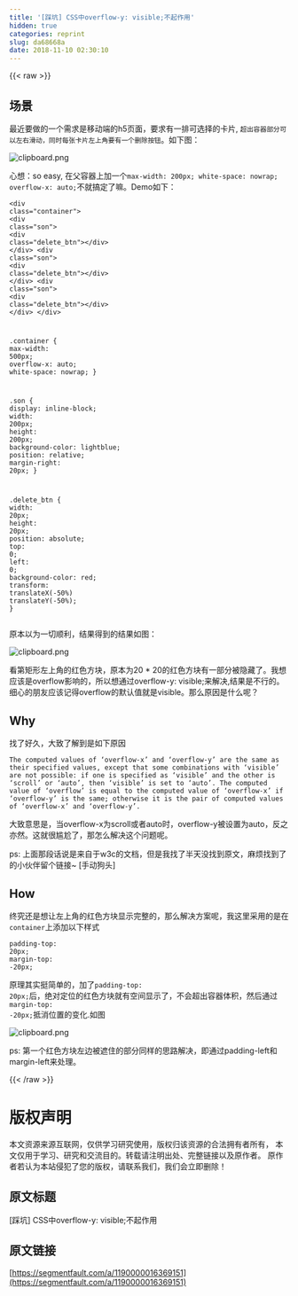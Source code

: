 ```yaml
---
title: '[踩坑] CSS中overflow-y: visible;不起作用'
hidden: true
categories: reprint
slug: da68668a
date: 2018-11-10 02:30:10
---
```


{{< raw >}}
<h2 id="articleHeader0">&#x573A;&#x666F;</h2><p>&#x6700;&#x8FD1;&#x8981;&#x505A;&#x7684;&#x4E00;&#x4E2A;&#x9700;&#x6C42;&#x662F;&#x79FB;&#x52A8;&#x7AEF;&#x7684;h5&#x9875;&#x9762;&#xFF0C;&#x8981;&#x6C42;&#x6709;&#x4E00;&#x6392;&#x53EF;&#x9009;&#x62E9;&#x7684;&#x5361;&#x7247;, <code>&#x8D85;&#x51FA;&#x5BB9;&#x5668;&#x90E8;&#x5206;&#x53EF;&#x4EE5;&#x5DE6;&#x53F3;&#x6ED1;&#x52A8;&#xFF0C;&#x540C;&#x65F6;&#x6BCF;&#x5F20;&#x5361;&#x7247;&#x5DE6;&#x4E0A;&#x89D2;&#x8981;&#x6709;&#x4E00;&#x4E2A;&#x5220;&#x9664;&#x6309;&#x94AE;</code>&#x3002;&#x5982;&#x4E0B;&#x56FE;&#xFF1A;</p><p><span class="img-wrap"><img data-src="/img/bVbgPTA?w=370&amp;h=78" src="https://static.alili.tech/img/bVbgPTA?w=370&amp;h=78" alt="clipboard.png" title="clipboard.png" style="cursor:pointer;display:inline"></span></p><p>&#x5FC3;&#x60F3;&#xFF1A;so easy, &#x5728;&#x7236;&#x5BB9;&#x5668;&#x4E0A;&#x52A0;&#x4E00;&#x4E2A;<code>max-width: 200px; white-space: nowrap; overflow-x: auto;</code>&#x4E0D;&#x5C31;&#x641E;&#x5B9A;&#x4E86;&#x561B;&#x3002;Demo&#x5982;&#x4E0B;&#xFF1A;</p><div class="widget-codetool" style="display:none"><div class="widget-codetool--inner"><span class="selectCode code-tool" data-toggle="tooltip" data-placement="top" title="" data-original-title="&#x5168;&#x9009;"></span> <span type="button" class="copyCode code-tool" data-toggle="tooltip" data-placement="top" data-clipboard-text="&lt;div class=&quot;container&quot;&gt;
  &lt;div class=&quot;son&quot;&gt;
    &lt;div class=&quot;delete_btn&quot;&gt;&lt;/div&gt;
  &lt;/div&gt;
  &lt;div class=&quot;son&quot;&gt;
    &lt;div class=&quot;delete_btn&quot;&gt;&lt;/div&gt;
  &lt;/div&gt;
  &lt;div class=&quot;son&quot;&gt;
    &lt;div class=&quot;delete_btn&quot;&gt;&lt;/div&gt;
  &lt;/div&gt;
&lt;/div&gt;

.container {
  max-width: 500px;
  overflow-x: auto;
  white-space: nowrap;
}

.son {
  display: inline-block;
  width: 200px;
  height: 200px;
  background-color: lightblue;
  position: relative;
  margin-right: 20px;
}

.delete_btn {
  width: 20px;
  height: 20px;
  position: absolute;
  top: 0;
  left: 0;
  background-color: red;
  transform: translateX(-50%) translateY(-50%);
}" title="" data-original-title="&#x590D;&#x5236;"></span> <span type="button" class="saveToNote code-tool" data-toggle="tooltip" data-placement="top" title="" data-original-title="&#x653E;&#x8FDB;&#x7B14;&#x8BB0;"></span></div></div><pre class="hljs stylus"><code>&lt;<span class="hljs-selector-tag">div</span> class=<span class="hljs-string">&quot;container&quot;</span>&gt;
  &lt;<span class="hljs-selector-tag">div</span> class=<span class="hljs-string">&quot;son&quot;</span>&gt;
    &lt;<span class="hljs-selector-tag">div</span> class=<span class="hljs-string">&quot;delete_btn&quot;</span>&gt;&lt;/div&gt;
  &lt;/div&gt;
  &lt;<span class="hljs-selector-tag">div</span> class=<span class="hljs-string">&quot;son&quot;</span>&gt;
    &lt;<span class="hljs-selector-tag">div</span> class=<span class="hljs-string">&quot;delete_btn&quot;</span>&gt;&lt;/div&gt;
  &lt;/div&gt;
  &lt;<span class="hljs-selector-tag">div</span> class=<span class="hljs-string">&quot;son&quot;</span>&gt;
    &lt;<span class="hljs-selector-tag">div</span> class=<span class="hljs-string">&quot;delete_btn&quot;</span>&gt;&lt;/div&gt;
  &lt;/div&gt;
&lt;/div&gt;

<span class="hljs-selector-class">.container</span> {
  <span class="hljs-attribute">max-width</span>: <span class="hljs-number">500px</span>;
  <span class="hljs-attribute">overflow-x</span>: auto;
  <span class="hljs-attribute">white-space</span>: nowrap;
}

<span class="hljs-selector-class">.son</span> {
  <span class="hljs-attribute">display</span>: inline-block;
  <span class="hljs-attribute">width</span>: <span class="hljs-number">200px</span>;
  <span class="hljs-attribute">height</span>: <span class="hljs-number">200px</span>;
  <span class="hljs-attribute">background-color</span>: lightblue;
  <span class="hljs-attribute">position</span>: relative;
  <span class="hljs-attribute">margin-right</span>: <span class="hljs-number">20px</span>;
}

<span class="hljs-selector-class">.delete_btn</span> {
  <span class="hljs-attribute">width</span>: <span class="hljs-number">20px</span>;
  <span class="hljs-attribute">height</span>: <span class="hljs-number">20px</span>;
  <span class="hljs-attribute">position</span>: absolute;
  <span class="hljs-attribute">top</span>: <span class="hljs-number">0</span>;
  <span class="hljs-attribute">left</span>: <span class="hljs-number">0</span>;
  <span class="hljs-attribute">background-color</span>: red;
  <span class="hljs-attribute">transform</span>: translateX(-<span class="hljs-number">50%</span>) translateY(-<span class="hljs-number">50%</span>);
}</code></pre><p>&#x539F;&#x672C;&#x4EE5;&#x4E3A;&#x4E00;&#x5207;&#x987A;&#x5229;&#xFF0C;&#x7ED3;&#x679C;&#x5F97;&#x5230;&#x7684;&#x7ED3;&#x679C;&#x5982;&#x56FE;&#xFF1A;</p><p><span class="img-wrap"><img data-src="/img/bVbgP0y?w=517&amp;h=235" src="https://static.alili.tech/img/bVbgP0y?w=517&amp;h=235" alt="clipboard.png" title="clipboard.png" style="cursor:pointer;display:inline"></span></p><p>&#x770B;&#x7B2C;&#x77E9;&#x5F62;&#x5DE6;&#x4E0A;&#x89D2;&#x7684;&#x7EA2;&#x8272;&#x65B9;&#x5757;&#xFF0C;&#x539F;&#x672C;&#x4E3A;20 * 20&#x7684;&#x7EA2;&#x8272;&#x65B9;&#x5757;&#x6709;&#x4E00;&#x90E8;&#x5206;&#x88AB;&#x9690;&#x85CF;&#x4E86;&#x3002;&#x6211;&#x60F3;&#x5E94;&#x8BE5;&#x662F;overflow&#x5F71;&#x54CD;&#x7684;&#xFF0C;&#x6240;&#x4EE5;&#x60F3;&#x901A;&#x8FC7;overflow-y: visible;&#x6765;&#x89E3;&#x51B3;,&#x7ED3;&#x679C;&#x662F;&#x4E0D;&#x884C;&#x7684;&#x3002;&#x7EC6;&#x5FC3;&#x7684;&#x670B;&#x53CB;&#x5E94;&#x8BE5;&#x8BB0;&#x5F97;overflow&#x7684;&#x9ED8;&#x8BA4;&#x503C;&#x5C31;&#x662F;visible&#x3002;&#x90A3;&#x4E48;&#x539F;&#x56E0;&#x662F;&#x4EC0;&#x4E48;&#x5462;&#xFF1F;</p><h2 id="articleHeader1">Why</h2><p>&#x627E;&#x4E86;&#x597D;&#x4E45;&#xFF0C;&#x5927;&#x81F4;&#x4E86;&#x89E3;&#x5230;&#x662F;&#x5982;&#x4E0B;&#x539F;&#x56E0;</p><div class="widget-codetool" style="display:none"><div class="widget-codetool--inner"><span class="selectCode code-tool" data-toggle="tooltip" data-placement="top" title="" data-original-title="&#x5168;&#x9009;"></span> <span type="button" class="copyCode code-tool" data-toggle="tooltip" data-placement="top" data-clipboard-text="The computed values of &#x2018;overflow-x&#x2019; and &#x2018;overflow-y&#x2019; are the same as their specified values, except that some combinations with &#x2018;visible&#x2019; are not possible: if one is specified as &#x2018;visible&#x2019; and the other is &#x2018;scroll&#x2019; or &#x2018;auto&#x2019;, then &#x2018;visible&#x2019; is set to &#x2018;auto&#x2019;. The computed value of &#x2018;overflow&#x2019; is equal to the computed value of &#x2018;overflow-x&#x2019; if &#x2018;overflow-y&#x2019; is the same; otherwise it is the pair of computed values of &#x2018;overflow-x&#x2019; and &#x2018;overflow-y&#x2019;." title="" data-original-title="&#x590D;&#x5236;"></span> <span type="button" class="saveToNote code-tool" data-toggle="tooltip" data-placement="top" title="" data-original-title="&#x653E;&#x8FDB;&#x7B14;&#x8BB0;"></span></div></div><pre class="hljs applescript"><code style="word-break:break-word;white-space:initial">The computed values <span class="hljs-keyword">of</span> &#x2018;overflow-x&#x2019; <span class="hljs-keyword">and</span> &#x2018;overflow-y&#x2019; are <span class="hljs-keyword">the</span> same <span class="hljs-keyword">as</span> their specified values, except <span class="hljs-keyword">that</span> <span class="hljs-keyword">some</span> combinations <span class="hljs-keyword">with</span> &#x2018;visible&#x2019; are <span class="hljs-keyword">not</span> possible: <span class="hljs-keyword">if</span> one <span class="hljs-keyword">is</span> specified <span class="hljs-keyword">as</span> &#x2018;visible&#x2019; <span class="hljs-keyword">and</span> <span class="hljs-keyword">the</span> other <span class="hljs-keyword">is</span> &#x2018;scroll&#x2019; <span class="hljs-keyword">or</span> &#x2018;auto&#x2019;, <span class="hljs-keyword">then</span> &#x2018;visible&#x2019; <span class="hljs-keyword">is</span> <span class="hljs-keyword">set</span> <span class="hljs-keyword">to</span> &#x2018;auto&#x2019;. The computed value <span class="hljs-keyword">of</span> &#x2018;overflow&#x2019; <span class="hljs-keyword">is</span> <span class="hljs-keyword">equal</span> <span class="hljs-keyword">to</span> <span class="hljs-keyword">the</span> computed value <span class="hljs-keyword">of</span> &#x2018;overflow-x&#x2019; <span class="hljs-keyword">if</span> &#x2018;overflow-y&#x2019; <span class="hljs-keyword">is</span> <span class="hljs-keyword">the</span> same; otherwise <span class="hljs-keyword">it</span> <span class="hljs-keyword">is</span> <span class="hljs-keyword">the</span> pair <span class="hljs-keyword">of</span> computed values <span class="hljs-keyword">of</span> &#x2018;overflow-x&#x2019; <span class="hljs-keyword">and</span> &#x2018;overflow-y&#x2019;.</code></pre><p>&#x5927;&#x81F4;&#x610F;&#x601D;&#x662F;&#xFF0C;&#x5F53;overflow-x&#x4E3A;scroll&#x6216;&#x8005;auto&#x65F6;&#xFF0C;overflow-y&#x88AB;&#x8BBE;&#x7F6E;&#x4E3A;auto&#xFF0C;&#x53CD;&#x4E4B;&#x4EA6;&#x7136;&#x3002;&#x8FD9;&#x5C31;&#x5F88;&#x5C34;&#x5C2C;&#x4E86;&#xFF0C;&#x90A3;&#x600E;&#x4E48;&#x89E3;&#x51B3;&#x8FD9;&#x4E2A;&#x95EE;&#x9898;&#x5462;&#x3002;</p><p>ps: &#x4E0A;&#x9762;&#x90A3;&#x6BB5;&#x8BDD;&#x8BF4;&#x662F;&#x6765;&#x81EA;&#x4E8E;w3c&#x7684;&#x6587;&#x6863;&#xFF0C;&#x4F46;&#x662F;&#x6211;&#x627E;&#x4E86;&#x534A;&#x5929;&#x6CA1;&#x627E;&#x5230;&#x539F;&#x6587;&#xFF0C;&#x9EBB;&#x70E6;&#x627E;&#x5230;&#x4E86;&#x7684;&#x5C0F;&#x4F19;&#x4F34;&#x7559;&#x4E2A;&#x94FE;&#x63A5;~ [&#x624B;&#x52A8;&#x72D7;&#x5934;]</p><h2 id="articleHeader2">How</h2><p>&#x7EC8;&#x7A76;&#x8FD8;&#x662F;&#x60F3;&#x8BA9;&#x5DE6;&#x4E0A;&#x89D2;&#x7684;&#x7EA2;&#x8272;&#x65B9;&#x5757;&#x663E;&#x793A;&#x5B8C;&#x6574;&#x7684;&#xFF0C;&#x90A3;&#x4E48;&#x89E3;&#x51B3;&#x65B9;&#x6848;&#x5462;&#xFF0C;&#x6211;&#x8FD9;&#x91CC;&#x91C7;&#x7528;&#x7684;&#x662F;&#x5728;<code>container</code>&#x4E0A;&#x6DFB;&#x52A0;&#x4EE5;&#x4E0B;&#x6837;&#x5F0F;</p><div class="widget-codetool" style="display:none"><div class="widget-codetool--inner"><span class="selectCode code-tool" data-toggle="tooltip" data-placement="top" title="" data-original-title="&#x5168;&#x9009;"></span> <span type="button" class="copyCode code-tool" data-toggle="tooltip" data-placement="top" data-clipboard-text="padding-top: 20px;
margin-top: -20px;" title="" data-original-title="&#x590D;&#x5236;"></span> <span type="button" class="saveToNote code-tool" data-toggle="tooltip" data-placement="top" title="" data-original-title="&#x653E;&#x8FDB;&#x7B14;&#x8BB0;"></span></div></div><pre class="hljs scss"><code><span class="hljs-attribute">padding-top</span>: <span class="hljs-number">20px</span>;
<span class="hljs-attribute">margin-top</span>: -<span class="hljs-number">20px</span>;</code></pre><p>&#x539F;&#x7406;&#x5176;&#x5B9E;&#x633A;&#x7B80;&#x5355;&#x7684;&#xFF0C;&#x52A0;&#x4E86;<code>padding-top: 20px;</code>&#x540E;&#xFF0C;&#x7EDD;&#x5BF9;&#x5B9A;&#x4F4D;&#x7684;&#x7EA2;&#x8272;&#x65B9;&#x5757;&#x5C31;&#x6709;&#x7A7A;&#x95F4;&#x663E;&#x793A;&#x4E86;&#xFF0C;&#x4E0D;&#x4F1A;&#x8D85;&#x51FA;&#x5BB9;&#x5668;&#x4F53;&#x79EF;&#xFF0C;&#x7136;&#x540E;&#x901A;&#x8FC7;<code>margin-top: -20px;</code>&#x62B5;&#x6D88;&#x4F4D;&#x7F6E;&#x7684;&#x53D8;&#x5316;.&#x5982;&#x56FE;</p><p><span class="img-wrap"><img data-src="/img/bVbgQv3?w=514&amp;h=232" src="https://static.alili.tech/img/bVbgQv3?w=514&amp;h=232" alt="clipboard.png" title="clipboard.png" style="cursor:pointer;display:inline"></span></p><p>ps: &#x7B2C;&#x4E00;&#x4E2A;&#x7EA2;&#x8272;&#x65B9;&#x5757;&#x5DE6;&#x8FB9;&#x88AB;&#x906E;&#x4F4F;&#x7684;&#x90E8;&#x5206;&#x540C;&#x6837;&#x7684;&#x601D;&#x8DEF;&#x89E3;&#x51B3;&#xFF0C;&#x5373;&#x901A;&#x8FC7;padding-left&#x548C;margin-left&#x6765;&#x5904;&#x7406;&#x3002;</p>
{{< /raw >}}

# 版权声明
本文资源来源互联网，仅供学习研究使用，版权归该资源的合法拥有者所有，
本文仅用于学习、研究和交流目的。转载请注明出处、完整链接以及原作者。
原作者若认为本站侵犯了您的版权，请联系我们，我们会立即删除！

## 原文标题
[踩坑] CSS中overflow-y: visible;不起作用

## 原文链接
[https://segmentfault.com/a/1190000016369151](https://segmentfault.com/a/1190000016369151)

